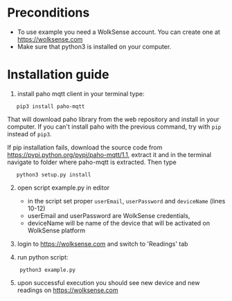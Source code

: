 # Preconditions

- To use example you need a WolkSense account. You can create one at https://wolksense.com
- Make sure that python3 is installed on your computer.

# Installation guide

1. install paho mqtt client in your terminal type:

 ```
    pip3 install paho-mqtt
 ```

 That will download paho library from the web repository and install in your computer. If you can't install paho with the previous command, try with `pip` instead of `pip3`.

 If pip installation fails, download the source code from https://pypi.python.org/pypi/paho-mqtt/1.1, extract it and in the terminal navigate to folder where paho-mqtt is extracted. Then type

 ```
    python3 setup.py install
 ```

2. open script example.py in editor
	- in the script set proper `userEmail`, `userPassword` and `deviceName` (lines 10-12)

    * userEmail and userPassword are WolkSense credentials,
    * deviceName will be name of the device that will be activated on WolkSense platform

3. login to https://wolksense.com and switch to 'Readings' tab


4. run python script:
 ```
     python3 example.py
```

5. upon successful execution you should see new device and new readings on https://wolksense.com
